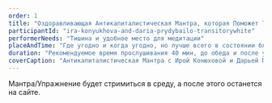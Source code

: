 ```yaml
---
order: 1
title: "Оздоравливающая Антикапиталистическая Мантра, которая Поможет Тебе Открыться Своему Истеричному (Не)Белому Я"
participantId: "ira-konyukhova-and-daria-prydybailo-transitorywhite"
performerNeeds: "Тишина и удобное место для медитации"
placeAndTime: "Где угодно и когда угодно, но лучше всего в состоянии близком к истерии и паники."
duration: "Рекомендуемое время прослушивания 40 мин, до обеда и после ужина."
coverCaption: "Антикапиталистическая Мантра c Ирой Конюховой и Дарьей Придыбайло"
---
```


Мантра/Упражнение будет стримиться в среду, а после этого останется на сайте. 
